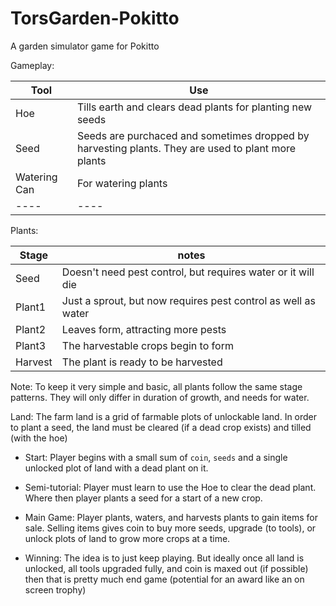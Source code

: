 # TorsGarden-Pokitto
A garden simulator game for Pokitto


Gameplay:

|Tool|Use|
|----|----|
|Hoe |Tills earth and clears dead plants for planting new seeds|
|Seed|Seeds are purchaced and sometimes dropped by harvesting plants. They are used to plant more plants|
|Watering Can|For watering plants|
|----|----|

Plants:

|Stage|notes|
|----|----|
|Seed|Doesn't need pest control, but requires water or it will die|
|Plant1|Just a sprout, but now requires pest control as well as water|
|Plant2|Leaves form, attracting more pests|
|Plant3|The harvestable crops begin to form|
|Harvest|The plant is ready to be harvested|

Note: To keep it very simple and basic, all plants follow the same stage patterns. They will only differ in duration of growth, and needs for water.

Land:
The farm land is a grid of farmable plots of unlockable land. In order to plant a seed, the land must be cleared (if a dead crop exists) and tilled (with the hoe)


- Start: 
Player begins with a small sum of `coin`, `seeds` and a single unlocked plot of land with a dead plant on it.

- Semi-tutorial:
Player must learn to use the Hoe to clear the dead plant. Where then player plants a seed for a start of a new crop.

- Main Game:
Player plants, waters, and harvests plants to gain items for sale. Selling items gives coin to buy more seeds, upgrade (to tools), or unlock plots of land to grow more crops at a time. 

- Winning:
The idea is to just keep playing. But ideally once all land is unlocked, all tools upgraded fully, and coin is maxed out (if possible) then that is pretty much end game (potential for an award like an on screen trophy)
